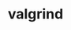 ---
title: "valgrind"
layout: cache
categories: [package, v0.22.0]
meta: {"versions": ["3.20.0"], "compilers": ["gcc@=11.4.0"], "oss": ["ubuntu22.04"], "platforms": ["linux"], "targets": ["neoverse_v1", "neoverse_v2", "x86_64_v3"], "stacks": ["e4s", "e4s-neoverse-v2", "e4s-neoverse_v1", "ml-linux-x86_64-cpu", "ml-linux-x86_64-cuda", "root"], "num_specs": 5, "num_specs_by_stack": {"root": 5, "e4s-neoverse_v1": 1, "e4s-neoverse-v2": 1, "ml-linux-x86_64-cpu": 1, "ml-linux-x86_64-cuda": 1, "e4s": 1}}
spec_details: [{"hash": "cokstoic7qjevgul757hrlsg4rw7wnj7", "compiler": "gcc@=11.4.0", "versions": ["3.20.0"], "os": "ubuntu22.04", "platform": "linux", "target": "neoverse_v1", "variants": ["+boost", "build_system=autotools", "libs=shared,static", "+mpi", "+only64bit", "~ubsan"], "stacks": ["root", "e4s-neoverse_v1"], "size": "-", "tarball": "https://binaries.spack.io/v0.22.0/build_cache/linux-ubuntu22.04-neoverse_v1/gcc-11.4.0/valgrind-3.20.0/linux-ubuntu22.04-neoverse_v1-gcc-11.4.0-valgrind-3.20.0-cokstoic7qjevgul757hrlsg4rw7wnj7.spack"}, {"hash": "6d2aso74u2lkgwwzbgwe6gqcddkjg46g", "compiler": "gcc@=11.4.0", "versions": ["3.20.0"], "os": "ubuntu22.04", "platform": "linux", "target": "neoverse_v2", "variants": ["+boost", "build_system=autotools", "libs=shared,static", "+mpi", "+only64bit", "~ubsan"], "stacks": ["root", "e4s-neoverse-v2"], "size": "-", "tarball": "https://binaries.spack.io/v0.22.0/build_cache/linux-ubuntu22.04-neoverse_v2/gcc-11.4.0/valgrind-3.20.0/linux-ubuntu22.04-neoverse_v2-gcc-11.4.0-valgrind-3.20.0-6d2aso74u2lkgwwzbgwe6gqcddkjg46g.spack"}, {"hash": "ddn72cgqvmmu5vintr6moamktoomvjne", "compiler": "gcc@=11.4.0", "versions": ["3.20.0"], "os": "ubuntu22.04", "platform": "linux", "target": "x86_64_v3", "variants": ["+boost", "build_system=autotools", "libs=shared,static", "+mpi", "+only64bit", "~ubsan"], "stacks": ["root", "ml-linux-x86_64-cpu"], "size": "-", "tarball": "https://binaries.spack.io/v0.22.0/build_cache/linux-ubuntu22.04-x86_64_v3/gcc-11.4.0/valgrind-3.20.0/linux-ubuntu22.04-x86_64_v3-gcc-11.4.0-valgrind-3.20.0-ddn72cgqvmmu5vintr6moamktoomvjne.spack"}, {"hash": "qdmy6yuak7yvtt4f6kyuuw6fmuvd23h3", "compiler": "gcc@=11.4.0", "versions": ["3.20.0"], "os": "ubuntu22.04", "platform": "linux", "target": "x86_64_v3", "variants": ["+boost", "build_system=autotools", "libs=shared,static", "+mpi", "+only64bit", "~ubsan"], "stacks": ["ml-linux-x86_64-cuda", "root"], "size": "-", "tarball": "https://binaries.spack.io/v0.22.0/build_cache/linux-ubuntu22.04-x86_64_v3/gcc-11.4.0/valgrind-3.20.0/linux-ubuntu22.04-x86_64_v3-gcc-11.4.0-valgrind-3.20.0-qdmy6yuak7yvtt4f6kyuuw6fmuvd23h3.spack"}, {"hash": "77apdkww5skns6aukqsqlk5uglba2qek", "compiler": "gcc@=11.4.0", "versions": ["3.20.0"], "os": "ubuntu22.04", "platform": "linux", "target": "x86_64_v3", "variants": ["+boost", "build_system=autotools", "libs=shared,static", "+mpi", "+only64bit", "~ubsan"], "stacks": ["root", "e4s"], "size": "-", "tarball": "https://binaries.spack.io/v0.22.0/build_cache/linux-ubuntu22.04-x86_64_v3/gcc-11.4.0/valgrind-3.20.0/linux-ubuntu22.04-x86_64_v3-gcc-11.4.0-valgrind-3.20.0-77apdkww5skns6aukqsqlk5uglba2qek.spack"}]
---